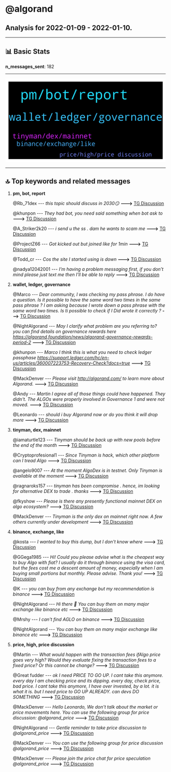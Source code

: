 # **@algorand**
 ## Analysis for **2022-01-09** - **2022-01-10**.

---

## 📊 **Basic Stats**

**n_messages_sent**: 182

---
![wordcloud](algorand_1Days_wordcloud.png)

---


## 🔝 **Top keywords and related messages**

1. **pm, bot, report**

    @Rb_71dex --- *this topic should discuss in 2030😏* **--->** [TG Discussion](https://t.me/algorand/331139)

    @khunpon --- *They had bot, you need said something when bot ask to* **--->** [TG Discussion](https://t.me/algorand/331257)

    @A_Striker2k20 --- *i send u the ss . dam he wants to scam me* **--->** [TG Discussion](https://t.me/algorand/331347)

    @ProjectZ66 --- *Got kicked out but joined like for 1min* **--->** [TG Discussion](https://t.me/algorand/331247)

    @Todd_cr --- *Cos the site I started using is down* **--->** [TG Discussion](https://t.me/algorand/331410)

    @nadya12042001 --- *I’m having a problem messaging first, if you don’t mind please just text me then I’ll be able to reply* **--->** [TG Discussion](https://t.me/algorand/331233)

2. **wallet, ledger, governance**

    @Marco --- *Dear community, I was checking my pass phrase. I do have a question. Is it possible to have the same word two times in the same pass phrase ? I am asking because I wrote down a pass phrase with the same word two times. Is ti possible to check if I Did wrote it correctly ?* **--->** [TG Discussion](https://t.me/algorand/331083)

    @NightAlgorand --- *May I clarify what problem are you referring to? you can find details on governance rewards here https://algorand.foundation/news/algorand-governance-rewards-period-2* **--->** [TG Discussion](https://t.me/algorand/331434)

    @khunpon --- *Marco I think this is what you need to check ledger passphase https://support.ledger.com/hc/en-us/articles/360007223753-Recovery-Check?docs=true* **--->** [TG Discussion](https://t.me/algorand/331133)

    @MackDenver --- *Please visit http://algorand.com/ to learn more about Algorand.* **--->** [TG Discussion](https://t.me/algorand/331411)

    @Andy --- *Martin I agree all of those things could have happened. They didn't. The ALGOs were properly involved in Governance 1 and were not moved.* **--->** [TG Discussion](https://t.me/algorand/331449)

    @Leonardo --- *should i buy Algorand now or do you think it will drop more* **--->** [TG Discussion](https://t.me/algorand/331355)

3. **tinyman, dex, mainnet**

    @iamaturtle123 --- *Tinyman should be back up with new pools before the end of the month* **--->** [TG Discussion](https://t.me/algorand/331320)

    @Cryptoprofesional1 --- *Since Tinyman is hack, which other platform can I tread Algo* **--->** [TG Discussion](https://t.me/algorand/331298)

    @angelo9007 --- *At the moment AlgoDex is in testnet. Only Tinyman is available at the moment* **--->** [TG Discussion](https://t.me/algorand/331070)

    @ragnaroks157 --- *tinyman has been compromise . hence, im looking for alternative DEX to trade . thanks* **--->** [TG Discussion](https://t.me/algorand/331318)

    @fkyshow --- *Please is there any presently functional mainnet DEX on algo ecosystem?* **--->** [TG Discussion](https://t.me/algorand/331104)

    @MackDenver --- *Tinyman is the only dex on mainnet right now. A few others currently under development* **--->** [TG Discussion](https://t.me/algorand/331155)

4. **binance, exchange, like**

    @kosta --- *I wanted to buy this dump, but I don't know where* **--->** [TG Discussion](https://t.me/algorand/331422)

    @GGega1985 --- *Hi!  Could you please advise what is the cheapest way to buy Algo with fiat? I usually do it through binance using the visa card, but the fees cost me a descent amount of money, expecially when I am buying small portions but monthly.  Please advise. Thank you!* **--->** [TG Discussion](https://t.me/algorand/331208)

    @K --- *you can buy from any exchange but my recommendation is binance* **--->** [TG Discussion](https://t.me/algorand/331426)

    @NightAlgorand --- *Hi there 🙂  You can buy them on many major exchange like binance etc* **--->** [TG Discussion](https://t.me/algorand/331299)

    @Mrshy --- *I can't find AGLO on binance* **--->** [TG Discussion](https://t.me/algorand/331063)

    @NightAlgorand --- *You can buy them on many major exchange like binance etc* **--->** [TG Discussion](https://t.me/algorand/331023)

5. **price, high, price discussion**

    @Martin --- *What would happen with the transaction fees ifAlgo price goes very high? Would they evaluate fixing the transaction fees to a fixed price? Or this cannot be change?* **--->** [TG Discussion](https://t.me/algorand/331135)

    @Great fudder --- *ok I need PRICE TO GO UP. I cant take this anymore. every day I am checking price and its dipping. every day, check price, bad price. I cant take this anymore, I have over invested, by a lot. it is what it is. but I need price to GO UP ALREADY. can devs DO SOMETHING* **--->** [TG Discussion](https://t.me/algorand/331216)

    @MackDenver --- *Hello Leonardo, We don't talk about the market or price movements here. You can use the following group for price discussion: @algorand_price* **--->** [TG Discussion](https://t.me/algorand/331356)

    @NightAlgorand --- *Gentle reminder to take price discussion to @algorand_price* **--->** [TG Discussion](https://t.me/algorand/331219)

    @MackDenver --- *You can use the following group for price discussion  @algorand_price* **--->** [TG Discussion](https://t.me/algorand/331175)

    @MackDenver --- *Please join the price chat for price speculation  @algorand_price* **--->** [TG Discussion](https://t.me/algorand/331160)

